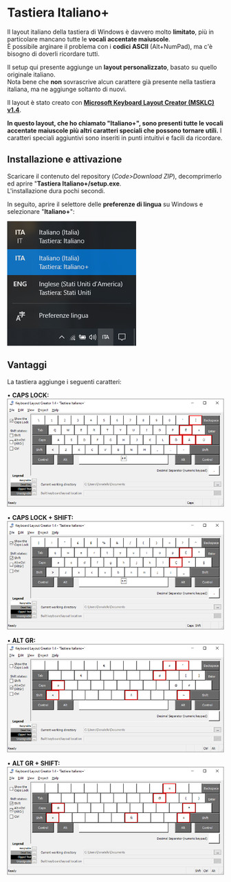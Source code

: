 # Tastiera Italiano+
Il layout italiano della tastiera di Windows è davvero molto **limitato**, più in particolare mancano tutte le **vocali accentate maiuscole**.<br>
È possibile arginare il problema con i **codici ASCII** (Alt+NumPad), ma c'è bisogno di doverli ricordare tutti.

Il setup qui presente aggiunge un **layout personalizzato**, basato su quello originale italiano.<br>
Nota bene che **non** sovrascrive alcun carattere già presente nella tastiera italiana, ma ne aggiunge soltanto di nuovi.

Il layout è stato creato con **[Microsoft Keyboard Layout Creator (MSKLC) v1.4](https://www.microsoft.com/en-us/download/details.aspx?id=102134)**.

**In questo layout, che ho chiamato "Italiano+", sono presenti tutte le vocali accentate maiuscole più altri caratteri speciali che possono tornare utili.** I caratteri speciali aggiuntivi sono inseriti in punti intuitivi e facili da ricordare.

## Installazione e attivazione
Scaricare il contenuto del repository (*Code>Download ZIP*), decomprimerlo ed aprire "**Tastiera Italiano+/setup.exe**.<br>
L'installazione dura pochi secondi.

In seguito, aprire il selettore delle **preferenze di lingua** su Windows e selezionare "**Italiano+**":

![lingue](Screenshot/Windows.png)

## Vantaggi
La tastiera aggiunge i seguenti caratteri:

• **CAPS LOCK:**<br>
![caps lock](Screenshot/2_CapsLock.png)

• **CAPS LOCK + SHIFT:**<br>
![caps lock + shift](Screenshot/4_CapsLock+Shift.png)

• **ALT GR:**<br>
![alt gr](Screenshot/5_AltGr.png)

• **ALT GR + SHIFT:**<br>
![shift + alt gr](Screenshot/6_AltGr+Shift.png)
